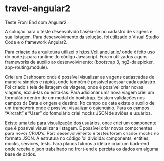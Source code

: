 # travel-angular2


Teste Front End com Angular2

A solução para o teste desenvolvido baseia-se no cadastro de viagens e sua listagem. Para desenvolvimento da solução, foi utilizado o Visual Studio Code e o framework Angular2.

Para criação da arquitetura utilizei o https://cli.angular.io/ onde é feito uso do node.js para runtime do código Javascript. Foram utilizados alguns frameworks de auxílio ao desenvolvimento: (bootstrap 3, ng2-datepicker, app-routing.module).

Criei um Dashboard onde é possível visualizar as viagens cadastradas de maneira simples e rápida, onde também é possível acessar cada cadastro. Foi criado a tela de listagem de viagens, onde é possível criar novas viagens, excluí-las ou edita-las. Para adicionar uma nova viagem criei um formulário dentro de um modal do bootstrap. Existem validações nos campos de Data e origem e destino. No campo de data existe o auxílio de um framework onde é possível visualizar o calendário. 
Para os campos “Aircraft” e “User” do formulário criei mocks JSON de aviões e usuários. 

Existe uma tela para visualização dos usuários, onde criei um componente que é possível visualizar a listagem. É possível criar novos componentes para novos CRUD’s.
Para desenvolvimento e testes foram criados mocks no formato JSON. A estrutura no código foi dividida: components, entities, mocks, services, tests. Para planos futuros a idéia é criar um back-end onde receba o json trabalhado no front-end e percista os dados em alguma base de dados.
